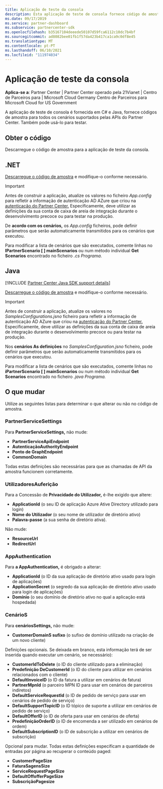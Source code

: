 ```yaml
---
title: Aplicação de teste da consola
description: Esta aplicação de teste de consola fornece código de amostra para todos os cenários suportados pelas APIs do Partner Center. Também pode usá-lo para testar.
ms.date: 09/17/2019
ms.service: partner-dashboard
ms.subservice: partnercenter-sdk
ms.openlocfilehash: b35167104deeede50107d59fca6112c10dc7b4bf
ms.sourcegitcommit: ad8082bee01fb1f57da423b417ca1ca9c0df8e45
ms.translationtype: MT
ms.contentlocale: pt-PT
ms.lasthandoff: 06/10/2021
ms.locfileid: "111974034"
---
```

# <a name="console-test-app"></a>Aplicação de teste da consola

**Aplica-se a**: Partner Center | Partner Center operado pela 21Vianet | Centro de Parceiros para | Microsoft Cloud Germany Centro de Parceiros para Microsoft Cloud for US Government

A aplicação de teste de consola é fornecida em C# e Java, fornece códigos de amostra para todos os cenários suportados pelas APIs do Partner Center. Também pode usá-lo para testar.

## <a name="get-the-code"></a>Obter o código

Descarregue o código de amostra para a aplicação de teste da consola.

## <a name="net"></a>.NET

[Descarregue o código de amostra](https://go.microsoft.com/fwlink/p/?LinkId=746682) e modifique-o conforme necessário.

> [!IMPORTANT]
> Antes de construir a aplicação, atualize os valores no ficheiro *App.config* para refletir a informação de autenticação AD AZure que criou na [autenticação do Partner Center.](partner-center-authentication.md) Especificamente, deve utilizar as definições da sua conta de caixa de areia de integração durante o desenvolvimento precoce ou para testar na produção.

De **acordo com os cenários,** os *App.config* ficheiros, pode definir parâmetros que serão automaticamente transmitidos para os cenários que executou.

Para modificar a lista de cenários que são executados, comente linhas no **IPartnerScenario \[ \] mainScenarios** ou num método individual **Get Scenarios** encontrado no ficheiro *.cs Programa.*

## <a name="java"></a>Java

[!INCLUDE [Partner Center Java SDK support details](../includes/java-sdk-support.md)]

[Descarregue o código de amostra](https://go.microsoft.com/fwlink/p/?LinkId=2026887) e modifique-o conforme necessário.

> [!IMPORTANT]
> Antes de construir a aplicação, atualize os valores no *SamplesConfigurations.jsno* ficheiro para refletir a informação de autenticação AD AZure que criou na [autenticação do Partner Center.](partner-center-authentication.md) Especificamente, deve utilizar as definições da sua conta de caixa de areia de integração durante o desenvolvimento precoce ou para testar na produção.

Nos **cenários As definições** no *SamplesConfiguration.jsno* ficheiro, pode definir parâmetros que serão automaticamente transmitidos para os cenários que executou.

Para modificar a lista de cenários que são executados, comente linhas no **iPartnerScenario \[ \] mainScenarios** ou num método individual **Get Scenarios** encontrado no ficheiro *.java Programa.*

## <a name="what-to-change"></a>O que mudar

Utilize as seguintes listas para determinar o que alterar ou não no código de amostra.

### <a name="partnerservicesettings"></a>PartnerServiceSettings

Para **PartnerServiceSettings,** não mude:

- **PartnerServiceApiEndpoint**
- **AutenticaçãoAuthorityEndpoint**
- **Ponto de GraphEndpoint**
- **CommonDomain**

Todas estas definições são necessárias para que as chamadas de API da amostra funcionem corretamente.

### <a name="userauthentication"></a>UtilizadoresAuferição

Para a Concessão de **Privacidade do Utilizador,** é-lhe exigido que altere:

- **ApplicationId** (o seu ID de aplicação Azure Ative Directory utilizado para login)
- **Nome do Utilizador** (o seu nome de utilizador de diretório ativo)
- **Palavra-passe** (a sua senha de diretório ativa).

Não mude:

- **ResourceUrl**
- **RedirectUrl**

### <a name="appauthentication"></a>AppAuthentication

Para **a AppAuthentication,** é obrigado a alterar:

- **ApplicationId** (o ID da sua aplicação de diretório ativo usado para login de aplicações)
- **ApplicationSecret** (o segredo da sua aplicação de diretório ativo usado para login de aplicações)
- **Domínio** (o seu domínio de diretório ativo no qual a aplicação está hospedada)

### <a name="scenariosettings"></a>CenárioS

Para **cenáriosSettings,** não mude:

- **CustomerDomainS sufixo** (o sufixo de domínio utilizado na criação de um novo cliente)

Definições opcionais. Se deixada em branco, esta informação terá de ser inserida quando executar um cenário, se necessário):

- **CustomerIdToDelete** (o ID do cliente utilizado para a eliminação)
- **Predefinição DeCustomerId** (o ID do cliente para utilizar em cenários relacionados com o cliente)
- **DefaultInvoiceID** (o ID da fatura a utilizar em cenários de fatura)
- **PartnerMpnId** (o parceiro MPN ID para usar em cenários de parceiros indiretos)
- **DefaultServiceRequestId** (o ID de pedido de serviço para usar em cenários de pedido de serviço)
- **DefaultSupportTopicID** (o ID tópico de suporte a utilizar em cenários de pedido de serviço)
- **DefaultOfferID** (o ID de oferta para usar em cenários de oferta)
- **PredefiniçãoOrderID** (o ID de encomenda a ser utilizado em cenários de ordem)
- **DefaultSubscriptionID** (o ID de subscrição a utilizar em cenários de subscrição)

Opcional para mudar. Todas estas definições especificam a quantidade de entradas por página ao recuperar o conteúdo paged:

- **CustomerPageSize**
- **FaturaSagensSize**
- **ServiceRequestPageSize**
- **DefaultOffofferPageSize**
- **SubscriçãoPagesize**
